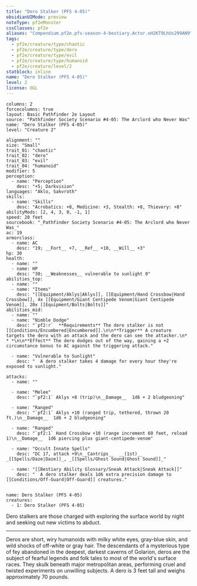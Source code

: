```yaml
---
title: "Dero Stalker (PFS 4-05)"
obsidianUIMode: preview
noteType: pf2eMonster
cssClasses: pf2e
aliases: "Compendium.pf2e.pfs-season-4-bestiary.Actor.oH2KT9LhUs299AN9" 
tags:
  - pf2e/creature/type/chaotic
  - pf2e/creature/type/dero
  - pf2e/creature/type/evil
  - pf2e/creature/type/humanoid
  - pf2e/creature/level/2
statblock: inline
name: "Dero Stalker (PFS 4-05)"
level: 2
license: OGL
---
```


```statblock
columns: 2
forcecolumns: true
layout: Basic Pathfinder 2e Layout
source: "Pathfinder Society Scenario #4-05: The Arclord who Never Was"
name: "Dero Stalker (PFS 4-05)"
level: "Creature 2"

alignment: ""
size: "Small"
trait_01: "chaotic"
trait_02: "dero"
trait_03: "evil"
trait_04: "humanoid"
modifier: 5
perception:
  - name: "Perception"
    desc: "+5; Darkvision"
languages: "Aklo, Sakvroth"
skills:
  - name: "Skills"
    desc: "Acrobatics: +8, Medicine: +3, Stealth: +8, Thievery: +8"
abilityMods: [2, 4, 3, 0, -1, 1]
speed: 20 feet
sourcebook: "_Pathfinder Society Scenario #4-05: The Arclord who Never Was_"
ac: 19
armorclass:
  - name: AC
    desc: "19; __Fort__ +7, __Ref__ +10, __Will__ +3"
hp: 30
health:
  - name: ""
  - name: HP
    desc: "30; __Weaknesses__ vulnerable to sunlight 0"
abilities_top:
  - name: ""
  - name: "Items"
    desc: "[[Equipment/Aklys|Aklys]], [[Equipment/Hand Crossbow|Hand Crossbow]], 4x [[Equipment/Giant Centipede Venom|Giant Centipede Venom]], 20x [[Equipment/Bolts|Bolts]]"
abilities_mid:
  - name: ""
  - name: "Nimble Dodge"
    desc: "`pf2:r`  **Requirements** The dero stalker is not [[Conditions/Encumbered|Encumbered]].\n\n**Trigger** A creature targets the dero with an attack and the dero can see the attacker.\n* * *\n\n**Effect** The dero dodges out of the way, gaining a +2 circumstance bonus to AC against the triggering attack."

  - name: "Vulnerable to Sunlight"
    desc: "  A dero stalker takes 4 damage for every hour they're exposed to sunlight."

attacks:
  - name: ""

  - name: "Melee"
    desc: "`pf2:1` Aklys +8 (trip)\n__Damage__  1d6 + 2 bludgeoning"

  - name: "Ranged"
    desc: "`pf2:1` Aklys +10 (ranged trip, tethered, thrown 20 ft.)\n__Damage__  1d6 + 2 bludgeoning"

  - name: "Ranged"
    desc: "`pf2:1` Hand Crossbow +10 (range increment 60 feet, reload 1)\n__Damage__  1d6 piercing plus giant-centipede-venom"

  - name: "Occult Innate Spells"
    desc: "DC 17, attack +9\n__Cantrips__  __(1st)__ _[[Spells/Daze|Daze]]_, _[[Spells/Ghost Sound|Ghost Sound]]_"

  - name: "[[Bestiary Ability Glossary/Sneak Attack|Sneak Attack]]"
    desc: "  A dero stalker deals 1d6 extra precision damage to [[Conditions/Off-Guard|Off-Guard]] creatures."
 
```

```encounter-table
name: Dero Stalker (PFS 4-05)
creatures:
  - 1: Dero Stalker (PFS 4-05)
```



Dero stalkers are those charged with exploring the surface world by night and seeking out new victims to abduct.

* * *

Deros are short, wiry humanoids with milky white eyes, gray-blue skin, and wild shocks of off-white or gray hair. The descendants of a mysterious type of fey abandoned in the deepest, darkest caverns of Golarion, deros are the subject of fearful legends and folk tales to most of the world's surface races. They skulk beneath major metropolitan areas, performing cruel and twisted experiments on unwilling subjects. A dero is 3 feet tall and weighs approximately 70 pounds.
